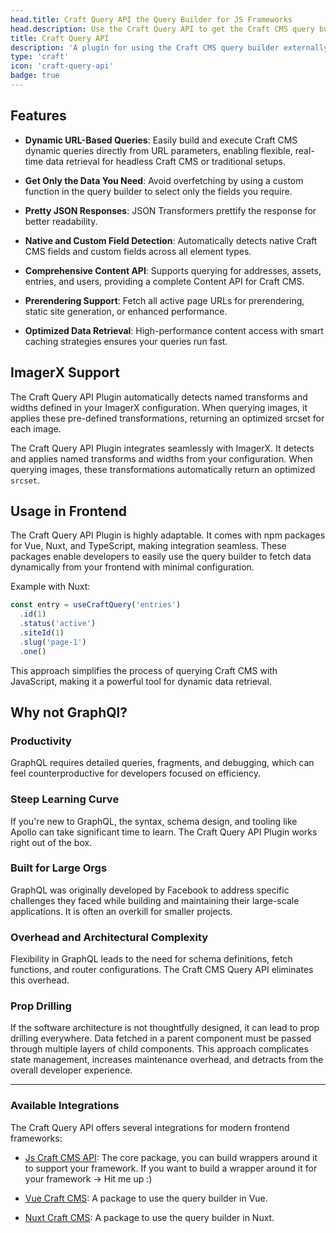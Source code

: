 ```yaml
---
head.title: Craft Query API the Query Builder for JS Frameworks
head.description: Use the Craft Query API to get the Craft CMS query builder in your favorite Javascript Framework. An alternative to graphql.
title: Craft Query API
description: 'A plugin for using the Craft CMS query builder externally.'
type: 'craft'
icon: 'craft-query-api'
badge: true
---
```


## Features

- **Dynamic URL-Based Queries**: Easily build and execute Craft CMS dynamic queries directly from URL parameters, enabling flexible, real-time data retrieval for headless Craft CMS or traditional setups.

- **Get Only the Data You Need**: Avoid overfetching by using a custom function in the query builder to select only the fields you require.

- **Pretty JSON Responses**: JSON Transformers prettify the response for better readability.

- **Native and Custom Field Detection**: Automatically detects native Craft CMS fields and custom fields across all element types.

- **Comprehensive Content API**: Supports querying for addresses, assets, entries, and users, providing a complete Content API for Craft CMS.

- **Prerendering Support**: Fetch all active page URLs for prerendering, static site generation, or enhanced performance.

- **Optimized Data Retrieval**: High-performance content access with smart caching strategies ensures your queries run fast.

## ImagerX Support

The Craft Query API Plugin automatically detects named transforms and widths defined in your ImagerX configuration. When querying images, it applies these pre-defined transformations, returning an optimized srcset for each image. 

The Craft Query API Plugin integrates seamlessly with ImagerX. It detects and applies named transforms and widths from your configuration. When querying images, these transformations automatically return an optimized `srcset`.

## Usage in Frontend
The Craft Query API Plugin is highly adaptable. It comes with npm packages for Vue, Nuxt, and TypeScript, making integration seamless. These packages enable developers to easily use the query builder to fetch data dynamically from your frontend with minimal configuration.

Example with Nuxt:
```ts [app.vue]
const entry = useCraftQuery('entries')
  .id(1)
  .status('active')
  .siteId(1)
  .slug('page-1')
  .one()
```

This approach simplifies the process of querying Craft CMS with JavaScript, making it a powerful tool for dynamic data retrieval.

## Why not GraphQl?

### Productivity

GraphQL requires detailed queries, fragments, and debugging, which can feel counterproductive for developers focused on efficiency.

### Steep Learning Curve

If you're new to GraphQL, the syntax, schema design, and tooling like Apollo can take significant time to learn. The Craft Query API Plugin works right out of the box.

### Built for Large Orgs

GraphQL was originally developed by Facebook to address specific challenges they faced while building and maintaining their large-scale applications. It is often an overkill for smaller projects.

### Overhead and Architectural Complexity

Flexibility in GraphQL leads to the need for schema definitions, fetch functions, and router configurations. The Craft CMS Query API eliminates this overhead.

### Prop Drilling

If the software architecture is not thoughtfully designed, it can lead to prop drilling everywhere. Data fetched in a parent component must be passed through multiple layers of child components. This approach complicates state management, increases maintenance overhead, and detracts from the overall developer experience.

---

### Available Integrations

The Craft Query API offers several integrations for modern frontend frameworks:

- [Js Craft CMS API](/libraries/js-craftcms-api): The core package, you can build wrappers around it to support your framework. If you want to build a wrapper around it for your framework -> Hit me up :) 

- [Vue Craft CMS](/libraries/vue-craftcms): A package to use the query builder in Vue.

- [Nuxt Craft CMS](/libraries/nuxt-craftcms): A package to use the query builder in Nuxt.
